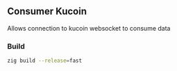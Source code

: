 ## Consumer Kucoin

Allows connection to kucoin websocket to consume data

### Build

```sh
zig build --release=fast
```
